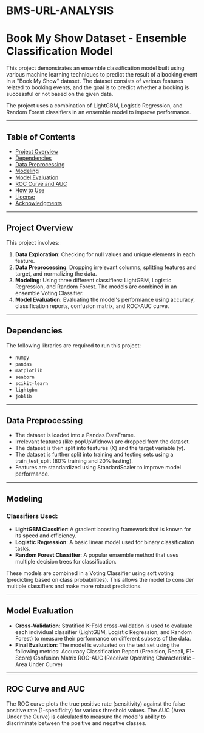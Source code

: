 # BMS-URL-ANALYSIS
# Book My Show Dataset - Ensemble Classification Model

This project demonstrates an ensemble classification model built using various machine learning techniques to predict the result of a booking event in a "Book My Show" dataset. The dataset consists of various features related to booking events, and the goal is to predict whether a booking is successful or not based on the given data.

The project uses a combination of LightGBM, Logistic Regression, and Random Forest classifiers in an ensemble model to improve performance.

---

## **Table of Contents**

- [Project Overview](#project-overview)
- [Dependencies](#dependencies)
- [Data Preprocessing](#data-preprocessing)
- [Modeling](#modeling)
- [Model Evaluation](#model-evaluation)
- [ROC Curve and AUC](#roc-curve-and-auc)
- [How to Use](#how-to-use)
- [License](#license)
- [Acknowledgments](#acknowledgments)

---

## **Project Overview**

This project involves:
1. **Data Exploration**: Checking for null values and unique elements in each feature.
2. **Data Preprocessing**: Dropping irrelevant columns, splitting features and target, and normalizing the data.
3. **Modeling**: Using three different classifiers: LightGBM, Logistic Regression, and Random Forest. The models are combined in an ensemble Voting Classifier.
4. **Model Evaluation**: Evaluating the model's performance using accuracy, classification reports, confusion matrix, and ROC-AUC curve.

---

## **Dependencies**

The following libraries are required to run this project:

- `numpy`
- `pandas`
- `matplotlib`
- `seaborn`
- `scikit-learn`
- `lightgbm`
- `joblib`
  
 ---

## **Data Preprocessing**
- The dataset is loaded into a Pandas DataFrame.
- Irrelevant features (like popUpWidnow) are dropped from the dataset.
- The dataset is then split into features (X) and the target variable (y).
- The dataset is further split into training and testing sets using a train_test_split (80% training and 20% testing).
- Features are standardized using StandardScaler to improve model performance.
  
---

## **Modeling**
### Classifiers Used:
- **LightGBM Classifier**: A gradient boosting framework that is known for its speed and efficiency.
- **Logistic Regression**: A basic linear model used for binary classification tasks.
- **Random Forest Classifier**: A popular ensemble method that uses multiple decision trees for classification.

These models are combined in a Voting Classifier using soft voting (predicting based on class probabilities). This allows the model to consider multiple classifiers and make more robust predictions.

---

## Model Evaluation
- **Cross-Validation**: Stratified K-Fold cross-validation is used to evaluate each individual classifier (LightGBM, Logistic Regression, and Random Forest) to measure their performance on different subsets of the data.
- **Final Evaluation**: The model is evaluated on the test set using the following metrics:
Accuracy
Classification Report (Precision, Recall, F1-Score)
Confusion Matrix
ROC-AUC (Receiver Operating Characteristic - Area Under Curve)

---

## ROC Curve and AUC
The ROC curve plots the true positive rate (sensitivity) against the false positive rate (1-specificity) for various threshold values. The AUC (Area Under the Curve) is calculated to measure the model's ability to discriminate between the positive and negative classes.
